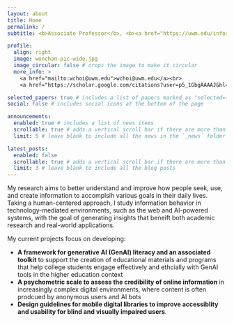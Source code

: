 ```yaml
---
layout: about
title: Home
permalink: /
subtitle: <b>Associate Professor</b>, <b><a href="https://uwm.edu/informationstudies/">School of Information Studies</a></b>, <b><a href="https://uwm.edu/">University of Wisconsin-Milwaukee</a></b>

profile:
  align: right
  image: wonchan-pic-wide.jpg
  image_circular: false # crops the image to make it circular
  more_info: >
    <a href="mailto:wchoi@uwm.edu">wchoi@uwm.edu</a><br>
    <a href="https://scholar.google.com/citations?user=p5_1GbgAAAAJ&hl=en">Google Scholar</a> | <a href="https://orcid.org/0000-0001-6301-4969">ORCiD</a><br><br>

selected_papers: true # includes a list of papers marked as "selected={true}"
social: false # includes social icons at the bottom of the page

announcements:
  enabled: true # includes a list of news items
  scrollable: true # adds a vertical scroll bar if there are more than 3 news items
  limit: 5 # leave blank to include all the news in the `_news` folder

latest_posts:
  enabled: false
  scrollable: true # adds a vertical scroll bar if there are more than 3 new posts items
  limit: 3 # leave blank to include all the blog posts
---
```


 
My research aims to better understand and improve how people seek, use, and create information to accomplsih various goals in their daily lives. Taking a human-centered approach, I study information behavior in technology-mediated environments, such as the web and AI-powered systems, with the goal of generating insights that beneift both academic research and real-world applications. 

My current projects focus on developing: 

- **A framework for generative AI (GenAI) literacy  and an associated toolkit** to support the creation of educational materials and programs that help college students engage effectively and ethcially with GenAI tools in the higher education context
- **A psychometric scale to assess the credibility of online information** in increasingly complex digital environments, where content is often prodcued by anonymous users and AI bots
- **Design guidelines for mobile digital libraries to improve accessiblity and usability for blind and visually impaired users**.

